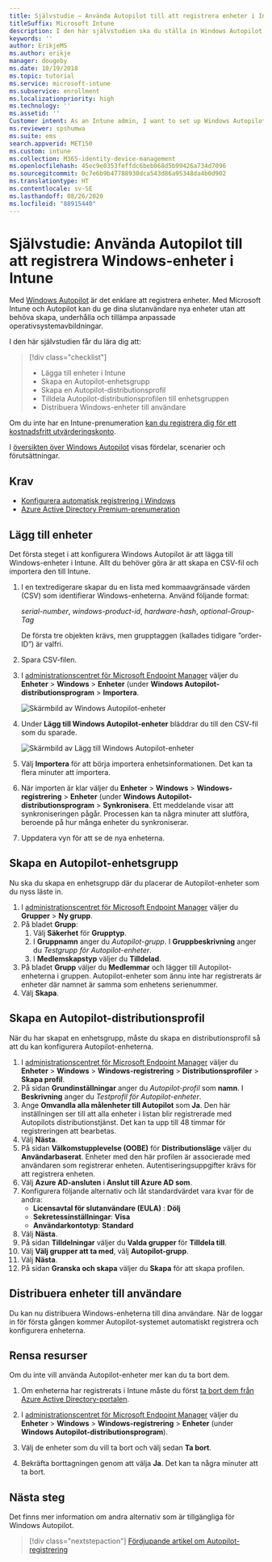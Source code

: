 ```yaml
---
title: Självstudie – Använda Autopilot till att registrera enheter i Intune
titleSuffix: Microsoft Intune
description: I den här självstudien ska du ställa in Windows Autopilot för att registrera enheter i Intune.
keywords: ''
author: ErikjeMS
ms.author: erikje
manager: dougeby
ms.date: 10/19/2018
ms.topic: tutorial
ms.service: microsoft-intune
ms.subservice: enrollment
ms.localizationpriority: high
ms.technology: ''
ms.assetid: ''
Customer intent: As an Intune admin, I want to set up Windows Autopilot so that users can enroll in Intune.
ms.reviewer: spshumwa
ms.suite: ems
search.appverid: MET150
ms.custom: intune
ms.collection: M365-identity-device-management
ms.openlocfilehash: 45ec9e0353feffdc6beb068d5b99426a734d7096
ms.sourcegitcommit: 0c7e6b9b47788930dca543d86a95348da4b0d902
ms.translationtype: HT
ms.contentlocale: sv-SE
ms.lasthandoff: 08/26/2020
ms.locfileid: "88915440"
---
```

# <a name="tutorial-use-autopilot-to-enroll-windows-devices-in-intune"></a>Självstudie: Använda Autopilot till att registrera Windows-enheter i Intune

Med [Windows Autopilot](../../autopilot/index.yml) är det enklare att registrera enheter. Med Microsoft Intune och Autopilot kan du ge dina slutanvändare nya enheter utan att behöva skapa, underhålla och tillämpa anpassade operativsystemavbildningar.

I den här självstudien får du lära dig att:
> [!div class="checklist"]
> * Lägga till enheter i Intune
> * Skapa en Autopilot-enhetsgrupp
> * Skapa en Autopilot-distributionsprofil
> * Tilldela Autopilot-distributionsprofilen till enhetsgruppen
> * Distribuera Windows-enheter till användare

Om du inte har en Intune-prenumeration [kan du registrera dig för ett kostnadsfritt utvärderingskonto](../fundamentals/free-trial-sign-up.md).

I [översikten över Windows Autopilot](/windows/deployment/windows-autopilot/windows-10-autopilot) visas fördelar, scenarier och förutsättningar.


## <a name="prerequisites"></a>Krav
- [Konfigurera automatisk registrering i Windows](quickstart-setup-auto-enrollment.md)
- [Azure Active Directory Premium-prenumeration](/azure/active-directory/active-directory-get-started-premium) <!--&#40;[trial subscription](https://go.microsoft.com/fwlink/?LinkID=816845)&#41;-->


## <a name="add-devices"></a>Lägg till enheter

Det första steget i att konfigurera Windows Autopilot är att lägga till Windows-enheter i Intune. Allt du behöver göra är att skapa en CSV-fil och importera den till Intune.

1. I en textredigerare skapar du en lista med kommaavgränsade värden (CSV) som identifierar Windows-enheterna. Använd följande format:
    
    *serial-number*, *windows-product-id*, *hardware-hash*, *optional-Group-Tag*
    
    De första tre objekten krävs, men grupptaggen (kallades tidigare ”order-ID”) är valfri.

2. Spara CSV-filen.

3. I [administrationscentret för Microsoft Endpoint Manager](https://go.microsoft.com/fwlink/?linkid=2109431) väljer du **Enheter** > **Windows** > **Enheter** (under **Windows Autopilot-distributionsprogram** > **Importera**.

    ![Skärmbild av Windows Autopilot-enheter](./media/enrollment-autopilot/autopilot-import-device.png)

4. Under **Lägg till Windows Autopilot-enheter** bläddrar du till den CSV-fil som du sparade.

    ![Skärmbild av Lägg till Windows Autopilot-enheter](./media/tutorial-use-autopilot-enroll-devices/autopilot-import-device2.png)

5. Välj **Importera** för att börja importera enhetsinformationen. Det kan ta flera minuter att importera.

4. När importen är klar väljer du **Enheter** > **Windows** > **Windows-registrering** > **Enheter** (under **Windows Autopilot-distributionsprogram** > **Synkronisera**. Ett meddelande visar att synkroniseringen pågår. Processen kan ta några minuter att slutföra, beroende på hur många enheter du synkroniserar.

5. Uppdatera vyn för att se de nya enheterna.

## <a name="create-an-autopilot-device-group"></a>Skapa en Autopilot-enhetsgrupp

Nu ska du skapa en enhetsgrupp där du placerar de Autopilot-enheter som du nyss läste in.

1. I [administrationscentret för Microsoft Endpoint Manager](https://go.microsoft.com/fwlink/?linkid=2109431) väljer du **Grupper** > **Ny grupp**.
2. På bladet **Grupp**:
    1. Välj **Säkerhet** för **Grupptyp**.
    2. I **Gruppnamn** anger du *Autopilot-grupp*. I **Gruppbeskrivning** anger du *Testgrupp för Autopilot-enheter*.
    3. I **Medlemskapstyp** väljer du **Tilldelad**.
3. På bladet **Grupp** väljer du **Medlemmar** och lägger till Autopilot-enheterna i gruppen. Autopilot-enheter som ännu inte har registrerats är enheter där namnet är samma som enhetens serienummer.
4. Välj **Skapa**.  

## <a name="create-an-autopilot-deployment-profile"></a>Skapa en Autopilot-distributionsprofil

När du har skapat en enhetsgrupp, måste du skapa en distributionsprofil så att du kan konfigurera Autopilot-enheterna.

1. I [administrationscentret för Microsoft Endpoint Manager](https://go.microsoft.com/fwlink/?linkid=2109431) väljer du **Enheter** > **Windows** > **Windows-registrering** > **Distributionsprofiler** > **Skapa profil**.
2. På sidan **Grundinställningar** anger du *Autopilot-profil* som **namn**. I **Beskrivning** anger du *Testprofil för Autopilot-enheter*.
3. Ange **Omvandla alla målenheter till Autopilot** som **Ja**. Den här inställningen ser till att alla enheter i listan blir registrerade med Autopilots distributionstjänst. Det kan ta upp till 48 timmar för registreringen att bearbetas.
4. Välj **Nästa**.
5. På sidan **Välkomstupplevelse (OOBE)** för **Distributionsläge** väljer du **Användarbaserat**. Enheter med den här profilen är associerade med användaren som registrerar enheten. Autentiseringsuppgifter krävs för att registrera enheten.
6. Välj **Azure AD-ansluten** i **Anslut till Azure AD som**.
7. Konfigurera följande alternativ och låt standardvärdet vara kvar för de andra:
    - **Licensavtal för slutanvändare (EULA)** : **Dölj**
    - **Sekretessinställningar**: **Visa**
    - **Användarkontotyp**: **Standard**
8. Välj **Nästa**.
9. På sidan **Tilldelningar** väljer du **Valda grupper** för **Tilldela till**.
10. Välj **Välj grupper att ta med**, välj **Autopilot-grupp**.
11. Välj **Nästa**.
12. På sidan **Granska och skapa** väljer du **Skapa** för att skapa profilen.

## <a name="distribute-devices-to-users"></a>Distribuera enheter till användare

Du kan nu distribuera Windows-enheterna till dina användare. När de loggar in för första gången kommer Autopilot-systemet automatiskt registrera och konfigurera enheterna. 

## <a name="clean-up-resources"></a>Rensa resurser

Om du inte vill använda Autopilot-enheter mer kan du ta bort dem.

1. Om enheterna har registrerats i Intune måste du först [ta bort dem från Azure Active Directory-portalen](../remote-actions/devices-wipe.md#delete-devices-from-the-azure-active-directory-portal).

2. I [administrationscentret för Microsoft Endpoint Manager](https://go.microsoft.com/fwlink/?linkid=2109431) väljer du **Enheter** > **Windows** > **Windows-registrering** > **Enheter** (under **Windows Autopilot-distributionsprogram**).

3. Välj de enheter som du vill ta bort och välj sedan **Ta bort**.

4. Bekräfta borttagningen genom att välja **Ja**. Det kan ta några minuter att ta bort.

## <a name="next-steps"></a>Nästa steg

Det finns mer information om andra alternativ som är tillgängliga för Windows Autopilot.

> [!div class="nextstepaction"]
> [Fördjupande artikel om Autopilot-registrering](../../autopilot/enrollment-autopilot.md)